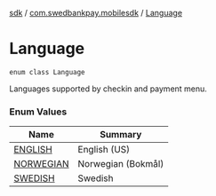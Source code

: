 [sdk](../../index.md) / [com.swedbankpay.mobilesdk](../index.md) / [Language](./index.md)

# Language

`enum class Language`

Languages supported by checkin and payment menu.

### Enum Values

| Name | Summary |
|---|---|
| [ENGLISH](-e-n-g-l-i-s-h.md) | English (US) |
| [NORWEGIAN](-n-o-r-w-e-g-i-a-n.md) | Norwegian (Bokmål) |
| [SWEDISH](-s-w-e-d-i-s-h.md) | Swedish |
